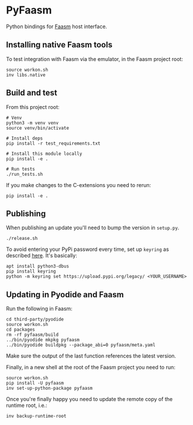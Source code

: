 # PyFaasm

Python bindings for [Faasm](https://github.com/lsds/Faasm) host interface.

## Installing native Faasm tools

To test integration with Faasm via the emulator, in the Faasm project root:

```
source workon.sh
inv libs.native
```

## Build and test

From this project root:

```
# Venv
python3 -m venv venv
source venv/bin/activate

# Install deps
pip install -r test_requirements.txt

# Install this module locally
pip install -e .

# Run tests
./run_tests.sh
```

If you make changes to the C-extensions you need to rerun:

```
pip install -e .
```

## Publishing

When publishing an update you'll need to bump the version in `setup.py`.

```
./release.sh
```

To avoid entering your PyPi password every time, set up `keyring` as described [here](https://pypi.org/project/twine/). It's basically:

```
apt install python3-dbus
pip install keyring
python -m keyring set https://upload.pypi.org/legacy/ <YOUR_USERNAME>
```

## Updating in Pyodide and Faasm

Run the following in Faasm:

```
cd third-party/pyodide
source workon.sh
cd packages
rm -rf pyfaasm/build
../bin/pyodide mkpkg pyfaasm
../bin/pyodide buildpkg --package_abi=0 pyfaasm/meta.yaml
```

Make sure the output of the last function references the latest version.

Finally, in a new shell at the root of the Faasm project you need to run:
 
```
source workon.sh
pip install -U pyfaasm
inv set-up-python-package pyfaasm
```

Once you're finally happy you need to update the remote copy of the runtime root, i.e.:

```
inv backup-runtime-root
```
